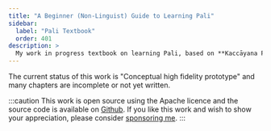 ```yaml
---
title: "A Beginner (Non-Linguist) Guide to Learning Pali"
sidebar:
  label: "Pali Textbook"
  order: 401
description: >
  My work in progress textbook on learning Pali, based on **Kaccāyana Pali Vyākaraṇam**, the oldest extant Pali grammar book
---
```


The current status of this work is "Conceptual high fidelity prototype" and
many chapters are incomplete or not yet written.

:::caution
This work is open source using the Apache licence and the source code is
available on [Github](https://github.com/ChristineTham/buddhavacana). If you
like this work and wish to show your appreciation, please consider
[sponsoring me](https://github.com/sponsors/hellotham).
:::
